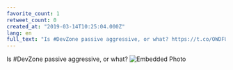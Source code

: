 ```yaml
---
favorite_count: 1
retweet_count: 0
created_at: "2019-03-14T10:25:04.000Z"
lang: en
full_text: "Is #DevZone passive aggressive, or what? https://t.co/OWDFUw5vv8"
---
```


Is #DevZone passive aggressive, or what?
![Embedded Photo](https://twitter-media-coderbyheart.s3.eu-north-1.amazonaws.com/1106139173612937216-D1nLtBkWoAEP5Uj.png)
